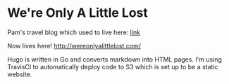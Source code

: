 # We're Only A Little Lost
Pam's travel blog which used to live here: [link](https://wereonlyalittlelost.tumblr.com/)

Now lives here! http://wereonlyalittlelost.com/

Hugo is written in Go and converts markdown into HTML pages. I'm using TravisCI to automatically deploy code to S3 which is set up to be a static website.
